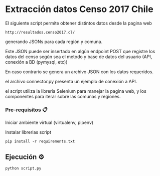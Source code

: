 # Extracción datos Censo 2017 Chile

El siguiente script permite obtener distintos datos desde la pagina web 
```
http://resultados.censo2017.cl/
```
generando JSONs para cada región y comuna.

Este JSON puede ser insertado en algún endpoint POST que registre los datos del censo
según sea el metodo y base de datos del usuario (API, conexión a BD (pymysql, etc))

En caso contrario se genera un archivo JSON con los datos requeridos.

el archivo connector.py presenta un ejemplo de conexión a API.

el script utiliza la libreria Selenium para manejar la pagina web, y los componentes para iterar sobre las comunas y regiones.


### Pre-requisitos 📋

Iniciar ambiente virtual (virtualenv, pipenv)

Instalar librerias script

```
pip install -r requirements.txt
```

## Ejecución ⚙️

```
python script.py
```




